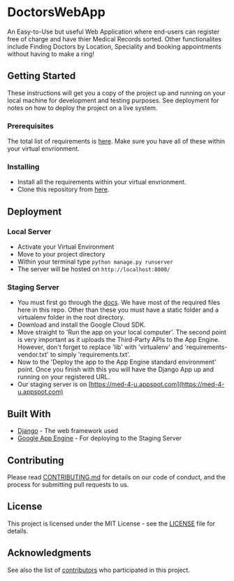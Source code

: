 # DoctorsWebApp

An Easy-to-Use but useful Web Application where end-users can register free of charge and have thier Medical Records sorted. Other functionalites include Finding Doctors by Location, Speciality and booking appointments without having to make a ring!

## Getting Started

These instructions will get you a copy of the project up and running on your local machine for development and testing purposes. See deployment for notes on how to deploy the project on a live system.

### Prerequisites

The total list of requirements is [here](https://github.com/MedicalAppInfibeam/DoctorsWebApp/blob/master/requirements.txt). Make sure you have all of these within your virtual envrionment.

### Installing

* Install all the requirements within your virtual envrionment.
* Clone this repository from [here](https://github.com/MedicalAppInfibeam/DoctorsWebApp.git).

## Deployment

### Local Server

* Activate your Virtual Environment
* Move to your project directory
* Within your terminal type `python manage.py runserver`
* The server will be hosted on `http://localhost:8000/`

### Staging Server

* You must first go through the [docs](https://cloud.google.com/python/django/appengine). We have  most of the required files here in this repo. Other than these you must have a static folder and a virtualenv folder in the root directory.
* Download and install the Google Cloud SDK.
* Move straight to 'Run the app on your local computer'. The second point is very important as it uploads the Third-Party APIs to the App Engine. However, don't forget to replace 'lib' with 'virtualenv' and 'requirements-vendor.txt' to simply 'requirements.txt'.
* Now to the 'Deploy the app to the App Engine standard environment' point. Once you finish with this you will have the Django App up and running on your registered URL.
* Our staging server is on [https://med-4-u.appspot.com](https://med-4-u.appspot.com)

## Built With

* [Django](https://docs.djangoproject.com/en/1.11/) - The web framework used
* [Google App Engine](https://cloud.google.com/appengine/) - For deploying to the Staging Server

## Contributing

Please read [CONTRIBUTING.md](https://github.com/MedicalAppInfibeam/DoctorsWebApp/blob/master/CONTRIBUTING.md) for details on our code of conduct, and the process for submitting pull requests to us.

## License

This project is licensed under the MIT License - see the [LICENSE](https://github.com/MedicalAppInfibeam/DoctorsWebApp/blob/master/LICENSE) file for details.

## Acknowledgments

See also the list of [contributors](https://github.com/MedicalAppInfibeam/DoctorsWebApp/graphs/contributors) who participated in this project.
    
     
